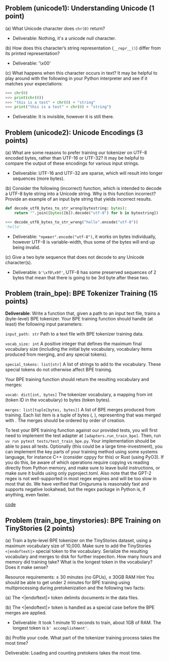 ## Problem (unicode1): Understanding Unicode (1 point)

(a) What Unicode character does `chr(0)` return?
* Deliverable: Nothing, it's a unicode null character.

(b) How does this character’s string representation (`__repr__()`) differ from its printed representation?
* Deliverable: '\x00'

(c) What happens when this character occurs in text? It may be helpful to play around with the following in your Python interpreter and see if it matches your expectations:
```python
>>> chr(0)
>>> print(chr(0))
>>> "this is a test" + chr(0) + "string"
>>> print("this is a test" + chr(0) + "string")
```
* Deliverable: It is invisible, however it is still there.

## Problem (unicode2): Unicode Encodings (3 points)

(a) What are some reasons to prefer training our tokenizer on UTF-8 encoded bytes, rather than UTF-16 or UTF-32? It may be helpful to compare the output of these encodings for various input strings.

* Deliverable: UTF-16 and UTF-32 are sparse, which will result into longer sequences (more bytes).

(b) Consider the following (incorrect) function, which is intended to decode a UTF-8 byte string into a Unicode string. Why is this function incorrect? Provide an example of an input byte string that yields incorrect results.

```python
def decode_utf8_bytes_to_str_wrong(bytestring: bytes):
    return "".join([bytes([b]).decode("utf-8") for b in bytestring])

>>> decode_utf8_bytes_to_str_wrong("hello".encode("utf-8")) 
'hello'
```

* Deliverable: `"привет".encode("utf-8")`, it works on bytes individually, however UTF-8 is variable-width, thus some of the bytes will end up being invalid.

(c) Give a two byte sequence that does not decode to any Unicode character(s).

* Deliverable: `b'\xf0\x9f'`, UTF-8 has some preserved sequences of 2 bytes that mean that there is going to be 3rd byte after these two.

## Problem (train_bpe): BPE Tokenizer Training (15 points)

**Deliverable**: Write a function that, given a path to an input text file, trains a (byte-level) BPE tokenizer. Your BPE training function should handle (at least) the following input parameters:

`input_path: str` Path to a text file with BPE tokenizer training data.

`vocab_size: int` A positive integer that defines the maximum final vocabulary size (including the initial byte vocabulary, vocabulary items produced from merging, and any special tokens).

`special_tokens: list[str]` A list of strings to add to the vocabulary. These special tokens do not otherwise affect BPE training.

Your BPE training function should return the resulting vocabulary and merges:

`vocab: dict[int, bytes]` The tokenizer vocabulary, a mapping from int (token ID in the vocabulary) to bytes (token bytes).

`merges: list[tuple[bytes, bytes]]` A list of BPE merges produced from training. Each list item is a tuple of bytes (<token1>, <token2>), representing that <token1> was merged with <token2>. The merges should be ordered by order of creation.

To test your BPE training function against our provided tests, you will first need to implement the test adapter at `[adapters.run_train_bpe]`. Then, run `uv run pytest tests/test_train_bpe.py`. Your implementation should be able to pass all tests. Optionally (this could be a large time-investment), you can implement the key parts of your training method using some systems language, for instance C++ (consider cppyy for this) or Rust (using PyO3). If you do this, be aware of which operations require copying vs reading directly from Python memory, and make sure to leave build instructions, or make sure it builds using only pyproject.toml. Also note that the GPT-2 regex is not well-supported in most regex engines and will be too slow in most that do. We have verified that Oniguruma is reasonably fast and supports negative lookahead, but the regex package in Python is, if anything, even faster.

[code](cs336_basics/tokenizer/bpe.py)

## Problem (train_bpe_tinystories): BPE Training on TinyStories (2 points)

(a) Train a byte-level BPE tokenizer on the TinyStories dataset, using a maximum vocabulary size of 10,000. Make sure to add the TinyStories `<|endoftext|>` special token to the vocabulary. Serialize the resulting vocabulary and merges to disk for further inspection. How many hours and memory did training take? What is the longest token in the vocabulary? Does it make sense?

Resource requirements: ≤ 30 minutes (no GPUs), ≤ 30GB RAM Hint You should be able to get under 2 minutes for BPE training using multiprocessing during pretokenization and the following two facts:

(a) The <|endoftext|> token delimits documents in the data files.

(b) The <|endoftext|> token is handled as a special case before the BPE merges are applied.

* Deliverable: It took 1 minute 10 seconds to train, about 1GB of RAM. The longest token is `b' accomplishment'`.

(b) Profile your code. What part of the tokenizer training process takes the most time?

Deliverable: Loading and counting pretokens takes the most time.

